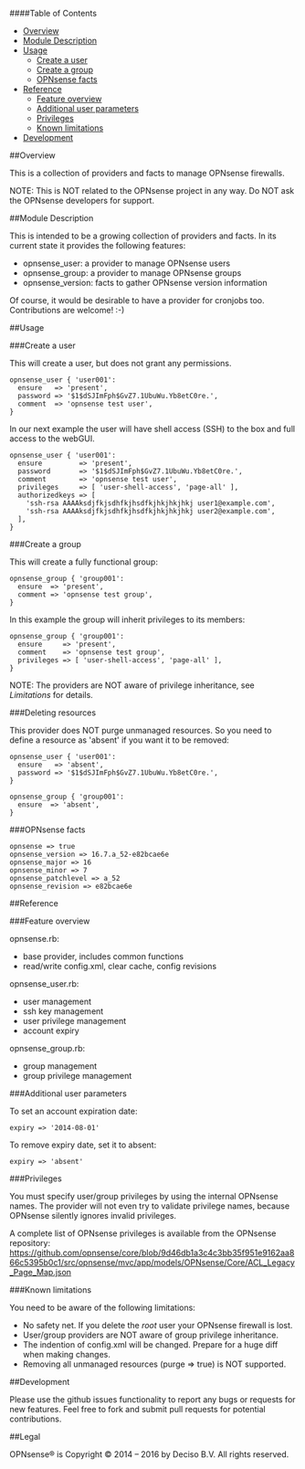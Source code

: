####Table of Contents

- [Overview](#overview)
- [Module Description](#module-description)
- [Usage](#usage)
  - [Create a user](#create-a-user)
  - [Create a group](#create-a-group)
  - [OPNsense facts](#opnsense-facts)
- [Reference](#reference)
  - [Feature overview](#feature-overview)
  - [Additional user parameters](#additional-user-parameters)
  - [Privileges](#privileges)
  - [Known limitations](#known-limitations)
- [Development](#development)

##Overview

This is a collection of providers and facts to manage OPNsense firewalls.

NOTE: This is NOT related to the OPNsense project in any way. Do NOT ask the OPNsense developers for support.

##Module Description

This is intended to be a growing collection of providers and facts. In its current state it provides the following features:

* opnsense_user: a provider to manage OPNsense users
* opnsense_group: a provider to manage OPNsense groups
* opnsense_version: facts to gather OPNsense version information

Of course, it would be desirable to have a provider for cronjobs too. Contributions are welcome! :-)

##Usage

###Create a user

This will create a user, but does not grant any permissions.

    opnsense_user { 'user001':
      ensure   => 'present',
      password => '$1$dSJImFph$GvZ7.1UbuWu.Yb8etC0re.',
      comment  => 'opnsense test user',
    }

In our next example the user will have shell access (SSH) to the box and full access to the webGUI.

    opnsense_user { 'user001':
      ensure         => 'present',
      password       => '$1$dSJImFph$GvZ7.1UbuWu.Yb8etC0re.',
      comment        => 'opnsense test user',
      privileges     => [ 'user-shell-access', 'page-all' ],
      authorizedkeys => [
        'ssh-rsa AAAAksdjfkjsdhfkjhsdfkjhkjhkjhkj user1@example.com',
        'ssh-rsa AAAAksdjfkjsdhfkjhsdfkjhkjhkjhkj user2@example.com',
      ],
    }

###Create a group

This will create a fully functional group:

    opnsense_group { 'group001':
      ensure  => 'present',
      comment => 'opnsense test group',
    }

In this example the group will inherit privileges to its members:

    opnsense_group { 'group001':
      ensure     => 'present',
      comment    => 'opnsense test group',
      privileges => [ 'user-shell-access', 'page-all' ],
    }

NOTE: The providers are NOT aware of privilege inheritance, see _Limitations_ for details.

###Deleting resources

This provider does NOT purge unmanaged resources. So you need to define a resource as 'absent' if you want it to be removed:

    opnsense_user { 'user001':
      ensure   => 'absent',
      password => '$1$dSJImFph$GvZ7.1UbuWu.Yb8etC0re.',
    }

    opnsense_group { 'group001':
      ensure  => 'absent',
    }

###OPNsense facts

    opnsense => true
    opnsense_version => 16.7.a_52-e82bcae6e
    opnsense_major => 16
    opnsense_minor => 7
    opnsense_patchlevel => a_52
    opnsense_revision => e82bcae6e

##Reference

###Feature overview

opnsense.rb:
* base provider, includes common functions
* read/write config.xml, clear cache, config revisions

opnsense_user.rb:
* user management
* ssh key management
* user privilege management
* account expiry

opnsense_group.rb:
* group management
* group privilege management

###Additional user parameters

To set an account expiration date:

    expiry => '2014-08-01'

To remove expiry date, set it to absent:

    expiry => 'absent'

###Privileges

You must specify user/group privileges by using the internal OPNsense names. The provider will not even try to validate privilege names, because OPNsense silently ignores invalid privileges.

A complete list of OPNsense privileges is available from the OPNsense repository:
https://github.com/opnsense/core/blob/9d46db1a3c4c3bb35f951e9162aa866c5395b0c1/src/opnsense/mvc/app/models/OPNsense/Core/ACL_Legacy_Page_Map.json

###Known limitations

You need to be aware of the following limitations:

* No safety net. If you delete the _root_ user your OPNsense firewall is lost.
* User/group providers are NOT aware of group privilege inheritance.
* The indention of config.xml will be changed. Prepare for a huge diff when making changes.
* Removing all unmanaged resources (purge => true) is NOT supported.

##Development

Please use the github issues functionality to report any bugs or requests for new features.
Feel free to fork and submit pull requests for potential contributions.

##Legal

OPNsense® is Copyright © 2014 – 2016 by Deciso B.V. All rights reserved.
